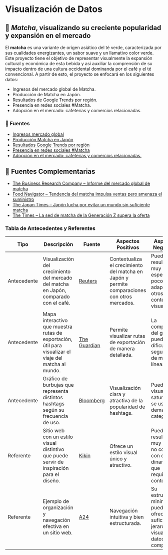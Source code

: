 # Visualización de Datos
## 🍵 *Matcha*, visualizando su creciente popularidad y expansión en el mercado 

El **matcha** es una variante de origen asiático del té verde, caracterizada por sus cualidades energizantes, un sabor suave y un llamativo color verde. Este proyecto tiene el objetivo de representar visualmente la expansión cultural y económica de esta bebida y así auxiliar la comprensión de su impacto dentro de una cultura occidental dominanda por el café y el té convencional. A partir de esto, el proyecto se enfocará en los siguientes datos:

* Ingresos del mercado global de Matcha.
* Producción de Matcha en Japón.
* Resultados de Google Trends por región.
* Presencia en redes sociales #Matcha.
* Adopción en el mercado: cafeterías y comercios relacionadas.

### 🍃 Fuentes

* [Ingresos mercado global](https://www.grandviewresearch.com/industry-analysis/matcha-market)
* [Producción Matcha en Japón](https://www.theguardian.com/food/2025/apr/05/skyrocketing-demand-for-matcha-raises-fears-of-shortage-in-japan?utm_source=chatgpt.com)
* [Resultados Google Trends por región](https://trends.google.com/trends/explore?q=matcha%20tea)
* [Presencia en redes sociales #Matcha](https://tastewise.io/foodtrends/matcha)
* [Adopción en el mercado: cafeterías y comercios relacionadas.](https://www.fortunebusinessinsights.com/matcha-tea-market-102277)

## 🍃 Fuentes Complementarias

* [The Business Research Company – Informe del mercado global de matcha](https://www.thebusinessresearchcompany.com/report/matcha-global-market-report)
* [Food Navigator – Tendencia del matcha impulsa ventas pero amenaza el suministro](https://www.foodnavigator.com/Article/2025/04/09/matcha-trend-boosting-sales-but-threatening-supply/)
* [The Japan Times – Japón lucha por evitar un mundo sin suficiente matcha](https://www.japantimes.co.jp/life/2025/02/23/food-drink/matcha-shortage-global-solutions/)
* [The Times – La sed de matcha de la Generación Z supera la oferta](https://www.thetimes.co.uk/article/gen-zs-thirst-for-matcha-is-outstripping-supply-hj7kvxbvb)

### Tabla de Antecedentes y Referentes


| Tipo         | Descripción | Fuente | Aspectos Positivos | Aspectos Negativos |
|--------------|-------------|--------|--------------------|--------------------|
| Antecedente  | Visualización del crecimiento del mercado del matcha en Japón, comparado con el café. | [Reuters](https://www.reuters.com/graphics/JAPAN-YEN/EXPLAINER/xmvjnxjmbvr/) | Contextualiza el crecimiento del matcha en Japón y permite comparaciones con otros mercados. | Puede resultar muy específico y poco adaptable a otros contextos visuales. |
| Antecedente  | Mapa interactivo que muestra rutas de exportación, útil para visualizar el viaje del matcha al mundo. | [The Guardian](https://www.theguardian.com/world/ng-interactive/2025/mar/05/shadow-fleets-subaquatic-sabotage-europe-undersea-internet-cables-under-attack) | Permite visualizar rutas de exportación de manera detallada. | La complejidad del gráfico puede dificultar el seguimiento de múltiples líneas. |
| Antecedente  | Gráfico de burbujas que representa distintos hashtags según su frecuencia de uso. | [Bloomberg](https://www.bloomberg.com/graphics/2025-cancer-treatment-costs/) | Visualización clara y atractiva de la popularidad de hashtags. | Puede ser visualmente saturado si se usan demasiadas categorías. |
| Referente    | Sitio web con un estilo visual distintivo que puede servir de inspiración para el diseño. | [Kikin](https://www.kikin.io/) | Ofrece un estilo visual único y atractivo. | Puede resultar muy plano y no conectar con el dinamismo que requiere el contenido. |
| Referente    | Ejemplo de organización y navegación efectiva en un sitio web. | [A24](https://a24films.com/) | Navegación intuitiva y bien estructurada. | Su estructura minimalista puede no ofrecer suficiente jerarquía visual para datos complejos. |


  
